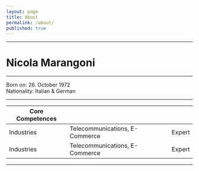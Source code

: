 ```yaml
---
layout: page
title: About
permalink: /about/
published: true
---
```


---

# Nicola Marangoni #

---
Born on: 26. October 1972  
Nationality: Italian & German

---

| Core Competences | | |
| -- | -- | -- |
| Industries | Telecommunications, E-Commerce | Expert |
| Industries | Telecommunications, E-Commerce | Expert |

---